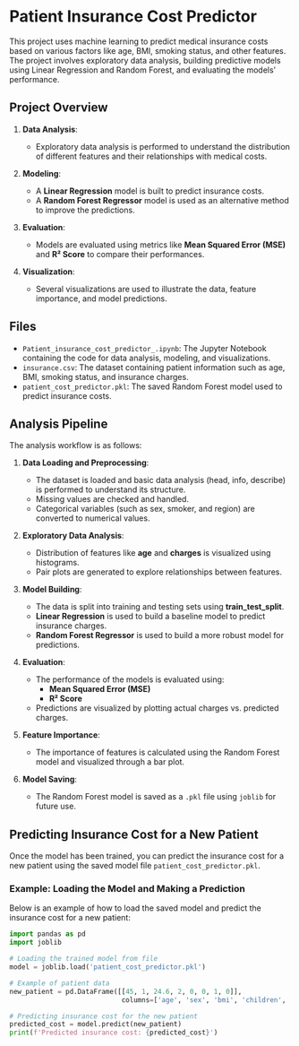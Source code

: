 # Patient Insurance Cost Predictor

This project uses machine learning to predict medical insurance costs based on various factors like age, BMI, smoking status, and other features. The project involves exploratory data analysis, building predictive models using Linear Regression and Random Forest, and evaluating the models’ performance.

## Project Overview

1. **Data Analysis**: 
   - Exploratory data analysis is performed to understand the distribution of different features and their relationships with medical costs.
   
2. **Modeling**: 
   - A **Linear Regression** model is built to predict insurance costs.
   - A **Random Forest Regressor** model is used as an alternative method to improve the predictions.
   
3. **Evaluation**: 
   - Models are evaluated using metrics like **Mean Squared Error (MSE)** and **R² Score** to compare their performances.
   
4. **Visualization**: 
   - Several visualizations are used to illustrate the data, feature importance, and model predictions.

## Files

- `Patient_insurance_cost_predictor_.ipynb`: The Jupyter Notebook containing the code for data analysis, modeling, and visualizations.
- `insurance.csv`: The dataset containing patient information such as age, BMI, smoking status, and insurance charges.
- `patient_cost_predictor.pkl`: The saved Random Forest model used to predict insurance costs.

## Analysis Pipeline

The analysis workflow is as follows:

1. **Data Loading and Preprocessing**:
   - The dataset is loaded and basic data analysis (head, info, describe) is performed to understand its structure.
   - Missing values are checked and handled.
   - Categorical variables (such as sex, smoker, and region) are converted to numerical values.

2. **Exploratory Data Analysis**:
   - Distribution of features like **age** and **charges** is visualized using histograms.
   - Pair plots are generated to explore relationships between features.

3. **Model Building**:
   - The data is split into training and testing sets using **train_test_split**.
   - **Linear Regression** is used to build a baseline model to predict insurance charges.
   - **Random Forest Regressor** is used to build a more robust model for predictions.

4. **Evaluation**:
   - The performance of the models is evaluated using:
     - **Mean Squared Error (MSE)**
     - **R² Score**
   - Predictions are visualized by plotting actual charges vs. predicted charges.

5. **Feature Importance**:
   - The importance of features is calculated using the Random Forest model and visualized through a bar plot.

6. **Model Saving**:
   - The Random Forest model is saved as a `.pkl` file using `joblib` for future use.

## Predicting Insurance Cost for a New Patient

Once the model has been trained, you can predict the insurance cost for a new patient using the saved model file `patient_cost_predictor.pkl`.

### Example: Loading the Model and Making a Prediction

Below is an example of how to load the saved model and predict the insurance cost for a new patient:

```python
import pandas as pd
import joblib

# Loading the trained model from file
model = joblib.load('patient_cost_predictor.pkl')

# Example of patient data
new_patient = pd.DataFrame([[45, 1, 24.6, 2, 0, 0, 1, 0]], 
                            columns=['age', 'sex', 'bmi', 'children', 'smoker', 'region_northwest', 'region_southeast', 'region_southwest'])

# Predicting insurance cost for the new patient
predicted_cost = model.predict(new_patient)
print(f'Predicted insurance cost: {predicted_cost}')

